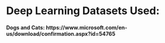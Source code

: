 <h1>Deep Learning Datasets Used:</h1>
    <h4>Dogs and Cats: https://www.microsoft.com/en-us/download/confirmation.aspx?id=54765</h4>